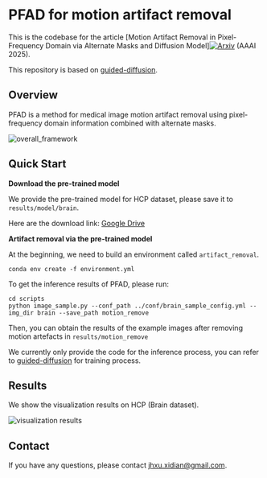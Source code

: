 # PFAD for motion artifact removal
This is the codebase for the article [Motion Artifact Removal in Pixel-Frequency Domain via Alternate Masks and Diffusion Model][![Arxiv](https://arxiv.org/abs/2412.07590)](https://arxiv.org/pdf/2412.07590) (AAAI 2025).

This repository is based on [guided-diffusion](https://github.com/openai/guided-diffusion).

## Overview

PFAD is a method for medical image motion artifact removal using pixel-frequency domain information combined with alternate masks.

![overall_framework](./assets/method.png)

## Quick Start

**Download the pre-trained model**

We provide the pre-trained model for HCP dataset, please save it to ```results/model/brain```. 

Here are the download link: 
[Google Drive](https://drive.google.com/file/d/1Hh0wabKmW5CUXpUAS4GcEHZIoYeZq_v-/view?usp=sharing)

**Artifact removal via the pre-trained model**

At the beginning, we need to build an environment called ```artifact_removal```.
```
conda env create -f environment.yml
```
To get the inference results of PFAD, please run:
```
cd scripts
python image_sample.py --conf_path ../conf/brain_sample_config.yml --img_dir brain --save_path motion_remove
```
Then, you can obtain the results of the example images after removing motion artefacts in ```results/motion_remove```

We currently only provide the code for the inference process, you can refer to [guided-diffusion](https://github.com/openai/guided-diffusion) for training process.

## Results

We show the visualization results on HCP (Brain dataset).

![visualization results](./assets/brain.png)

## Contact

If you have any questions, please contact jhxu.xidian@gmail.com.

